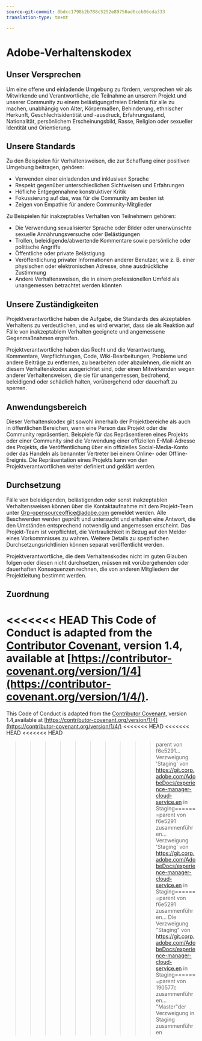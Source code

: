 ```yaml
---
source-git-commit: 8bdcc1798b2b788c5252e89750ad6ccb86cda333
translation-type: tm+mt

---
```

# Adobe-Verhaltenskodex

## Unser Versprechen

Um eine offene und einladende Umgebung zu fördern, versprechen wir als Mitwirkende und Verantwortliche, die Teilnahme an unserem Projekt und unserer Community zu einem belästigungsfreien Erlebnis für alle zu machen, unabhängig von Alter, Körpermaßen, Behinderung, ethnischer Herkunft, Geschlechtsidentität und -ausdruck, Erfahrungsstand, Nationalität, persönlichem Erscheinungsbild, Rasse, Religion oder sexueller Identität und Orientierung.

## Unsere Standards

Zu den Beispielen für Verhaltensweisen, die zur Schaffung einer positiven Umgebung beitragen, gehören:

* Verwenden einer einladenden und inklusiven Sprache
* Respekt gegenüber unterschiedlichen Sichtweisen und Erfahrungen
* Höfliche Entgegennahme konstruktiver Kritik
* Fokussierung auf das, was für die Community am besten ist
* Zeigen von Empathie für andere Community-Mitglieder

Zu Beispielen für inakzeptables Verhalten von Teilnehmern gehören:

* Die Verwendung sexualisierter Sprache oder Bilder oder unerwünschte sexuelle Annährungsversuche oder Belästigungen
* Trollen, beleidigende/abwertende Kommentare sowie persönliche oder politische Angriffe
* Öffentliche oder private Belästigung
* Veröffentlichung privater Informationen anderer Benutzer, wie z. B. einer physischen oder elektronischen Adresse, ohne ausdrückliche Zustimmung
* Andere Verhaltensweisen, die in einem professionellen Umfeld als unangemessen betrachtet werden könnten

## Unsere Zuständigkeiten

Projektverantwortliche haben die Aufgabe, die Standards des akzeptablen Verhaltens zu verdeutlichen, und es wird erwartet, dass sie als Reaktion auf Fälle von inakzeptablem Verhalten geeignete und angemessene Gegenmaßnahmen ergreifen.

Projektverantwortliche haben das Recht und die Verantwortung, Kommentare, Verpflichtungen, Code, Wiki-Bearbeitungen, Probleme und andere Beiträge zu entfernen, zu bearbeiten oder abzulehnen, die nicht an diesem Verhaltenskodex ausgerichtet sind, oder einen Mitwirkenden wegen anderer Verhaltensweisen, die sie für unangemessen, bedrohend, beleidigend oder schädlich halten, vorübergehend oder dauerhaft zu sperren.

## Anwendungsbereich

Dieser Verhaltenskodex gilt sowohl innerhalb der Projektbereiche als auch in öffentlichen Bereichen, wenn eine Person das Projekt oder die Community repräsentiert. Beispiele für das Repräsentieren eines Projekts oder einer Community sind die Verwendung einer offiziellen E-Mail-Adresse des Projekts, die Veröffentlichung über ein offizielles Social-Media-Konto oder das Handeln als benannter Vertreter bei einem Online- oder Offline-Ereignis. Die Repräsentation eines Projekts kann von den Projektverantwortlichen weiter definiert und geklärt werden.

## Durchsetzung

Fälle von beleidigenden, belästigenden oder sonst inakzeptablen Verhaltensweisen können über die Kontaktaufnahme mit dem Projekt-Team unter Grp-opensourceoffice@adobe.com gemeldet werden. Alle Beschwerden werden geprüft und untersucht und erhalten eine Antwort, die den Umständen entsprechend notwendig und angemessen erscheint. Das Projekt-Team ist verpflichtet, die Vertraulichkeit in Bezug auf den Melder eines Vorkommnisses zu wahren. Weitere Details zu spezifischen Durchsetzungsrichtlinien können separat veröffentlicht werden.

Projektverantwortliche, die dem Verhaltenskodex nicht im guten Glauben folgen oder diesen nicht durchsetzen, müssen mit vorübergehenden oder dauerhaften Konsequenzen rechnen, die von anderen Mitgliedern der Projektleitung bestimmt werden.

## Zuordnung

&lt;&lt;&lt;&lt;&lt;&lt;&lt; HEAD
This Code of Conduct is adapted from the [Contributor Covenant](https://contributor-covenant.org), version 1.4, available at [https://contributor-covenant.org/version/1/4](https://contributor-covenant.org/version/1/4/).
=======
This Code of Conduct is adapted from the [Contributor Covenant](https://contributor-covenant.org), version 1.4,available at [https://contributor-covenant.org/version/1/4](https://contributor-covenant.org/version/1/4/)
&lt;&lt;&lt;&lt;&lt;&lt;&lt; HEAD
&lt;&lt;&lt;&lt;&lt;&lt;&lt; HEAD
&lt;&lt;&lt;&lt;&lt;&lt;&lt; HEAD
>>>>>>>>>>parent von f6e5291... Verzweigung &#39;Staging&#39; von https://git.corp.adobe.com/AdobeDocs/experience-manager-cloud-service.en in Staging=======parent von f6e5291 zusammenführen... Verzweigung &#39;Staging&#39; von https://git.corp.adobe.com/AdobeDocs/experience-manager-cloud-service.en in Staging=======parent von f6e5291 zusammenführen... Die Verzweigung &quot;Staging&quot; von https://git.corp.adobe.com/AdobeDocs/experience-manager-cloud-service.en in Staging=======parent von 190577c zusammenführen... &quot;Master&quot;der Verzweigung in Staging zusammenführen





> 
